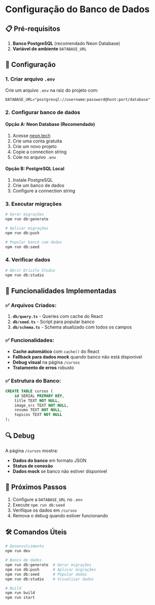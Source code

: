 # Configuração do Banco de Dados

## 📋 Pré-requisitos

1. **Banco PostgreSQL** (recomendado Neon Database)
2. **Variável de ambiente** `DATABASE_URL`

## 🔧 Configuração

### 1. Criar arquivo `.env`

Crie um arquivo `.env` na raiz do projeto com:

```env
DATABASE_URL="postgresql://username:password@host:port/database"
```

### 2. Configurar banco de dados

#### Opção A: Neon Database (Recomendado)
1. Acesse [neon.tech](https://neon.tech)
2. Crie uma conta gratuita
3. Crie um novo projeto
4. Copie a connection string
5. Cole no arquivo `.env`

#### Opção B: PostgreSQL Local
1. Instale PostgreSQL
2. Crie um banco de dados
3. Configure a connection string

### 3. Executar migrações

```bash
# Gerar migrações
npm run db:generate

# Aplicar migrações
npm run db:push

# Popular banco com dados
npm run db:seed
```

### 4. Verificar dados

```bash
# Abrir Drizzle Studio
npm run db:studio
```

## 🚀 Funcionalidades Implementadas

### ✅ Arquivos Criados:

1. **`db/query.ts`** - Queries com cache do React
2. **`db/seed.ts`** - Script para popular banco
3. **`db/schema.ts`** - Schema atualizado com todos os campos

### ✅ Funcionalidades:

- **Cache automático** com `cache()` do React
- **Fallback para dados mock** quando banco não está disponível
- **Debug visual** na página `/cursos`
- **Tratamento de erros** robusto

### ✅ Estrutura do Banco:

```sql
CREATE TABLE cursos (
    id SERIAL PRIMARY KEY,
    title TEXT NOT NULL,
    image_src TEXT NOT NULL,
    resumo TEXT NOT NULL,
    topicos TEXT NOT NULL
);
```

## 🔍 Debug

A página `/cursos` mostra:
- **Dados do banco** em formato JSON
- **Status de conexão**
- **Dados mock** se banco não estiver disponível

## 📝 Próximos Passos

1. Configure a `DATABASE_URL` no `.env`
2. Execute `npm run db:seed`
3. Verifique os dados em `/cursos`
4. Remova o debug quando estiver funcionando

## 🛠️ Comandos Úteis

```bash
# Desenvolvimento
npm run dev

# Banco de dados
npm run db:generate  # Gerar migrações
npm run db:push      # Aplicar migrações
npm run db:seed      # Popular dados
npm run db:studio    # Visualizar dados

# Build
npm run build
npm run start
``` 